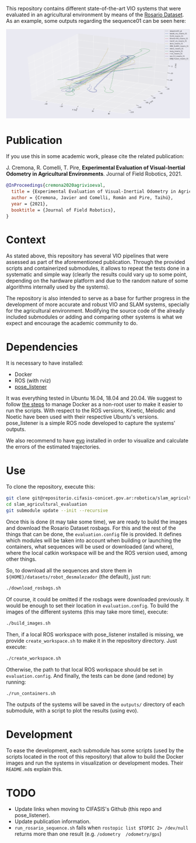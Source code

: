 This repository contains different state-of-the-art VIO systems that were evaluated in an agricultural environment by means of the [Rosario Dataset](https://www.cifasis-conicet.gov.ar/robot). As an example, some outputs regarding the sequence01 can be seen here:

![trajectories_sequence_01.png](support_files/media/trajectories_sequence_01.png)

# Publication

If you use this in some academic work, please cite the related publication:

J. Cremona, R. Comelli, T. Pire, **Experimental Evaluation of Visual-Inertial Odometry in Agricultural Environments**. Journal of Field Robotics, 2021.
 
```bibtex
@InProceedings{cremona2020agrivioeval,
  title = {Experimental Evaluation of Visual-Inertial Odometry in Agricultural Environments},
  author = {Cremona, Javier and Comelli, Román and Pire, Taihú},
  year = {2021},
  booktitle = {Journal of Field Robotics},
}
```

# Context

As stated above, this repository has several VIO pipelines that were assessed as part of the aforementioned publication. Through the provided scripts and containerized submodules, it allows to repeat the tests done in a systematic and simple way (clearly the results could vary up to some point, depending on the hardware platform and due to the random nature of some algorithms internally used by the systems).

The repository is also intended to serve as a base for further progress in the development of more accurate and robust VIO and SLAM systems, specially for the agricultural environment. Modifying the source code of the already included submodules or adding and comparing other systems is what we expect and encourage the academic community to do.

# Dependencies

It is necessary to have installed:

* Docker
* ROS (with rviz)
* [pose_listener](https://repositorio.cifasis-conicet.gov.ar/robotica/pose_listener)

It was everything tested in Ubuntu 16.04, 18.04 and 20.04. We suggest to follow [the steps](https://docs.docker.com/engine/install/linux-postinstall/#manage-docker-as-a-non-root-user) to manage Docker as a non-root user to make it easier to run the scripts. With respect to the ROS versions, Kinetic, Melodic and Noetic have been used with their respective Ubuntu's versions. pose_listener is a simple ROS node developed to capture the systems' outputs.

We also recommend to have [evo](https://github.com/MichaelGrupp/evo) installed in order to visualize and calculate the errors of the estimated trajectories.

# Use

To clone the repository, execute this:

```bash
git clone git@repositorio.cifasis-conicet.gov.ar:robotica/slam_agricultural_evaluation.git
cd slam_agricultural_evaluation
git submodule update --init --recursive
```

Once this is done (it may take some time), we are ready to build the images and download the Rosario Dataset rosbags. For this and the rest of the things that can be done, the `evaluation.config` file is provided. It defines which modules will be taken into account when building or launching the containers, what sequences will be used or downloaded (and where), where the local catkin workspace will be and the ROS version used, among other things.

So, to download all the sequences and store them in `${HOME}/datasets/robot_desmalezador` (the default), just run:

```bash
./download_rosbags.sh
```

Of course, it could be omitted if the rosbags were downloaded previously. It would be enough to set their location in `evaluation.config`. To build the images of the different systems (this may take more time), execute:

```bash
./build_images.sh
```

Then, if a local ROS workspace with pose_listener installed is missing, we provide `create_workspace.sh` to make it in the repository directory. Just execute:

```bash
./create_workspace.sh
```

Otherwise, the path to that local ROS workspace should be set in `evaluation.config`. And finally, the tests can be done (and redone) by running:

```bash
./run_containers.sh
```

The outputs of the systems will be saved in the `outputs/` directory of each submodule, with a script to plot the results (using evo).

# Development

To ease the development, each submodule has some scripts (used by the scripts located in the root of this repository) that allow to build the Docker images and run the systems in visualization or development modes. Their `README.md`s explain this.

# TODO

* Update links when moving to CIFASIS's Github (this repo and pose_listener).
* Update publication information.
* `run_rosario_sequence.sh` fails when `rostopic list $TOPIC 2> /dev/null` returns more than one result (e.g. `/odometry  /odometry/gps`)
